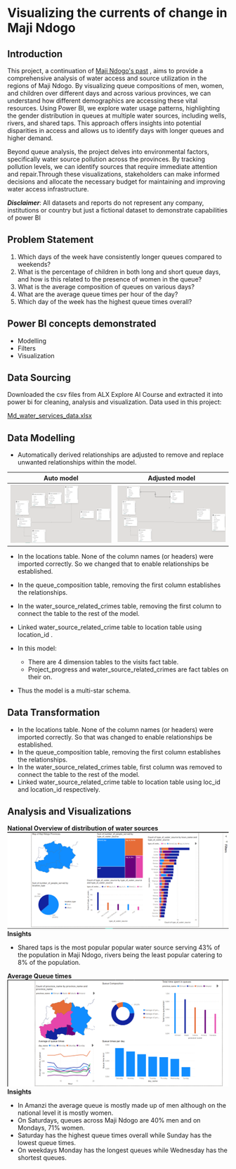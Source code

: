 # Visualizing the currents of change in Maji Ndogo

## Introduction

This project, a continuation of [Maji Ndogo's past](https://github.com/lisaogeya/Gender-Inequality-IN-Water-Access) , aims to provide a comprehensive analysis of water access and source utilization in the regions of Maji Ndogo. By visualizing queue compositions of men, women, and children over different days and across various provinces, we can understand how different demographics are accessing these vital resources. Using Power BI, we explore water usage patterns, highlighting the gender distribution in queues at multiple water sources, including wells, rivers, and shared taps. This approach offers insights into potential disparities in access and allows us to identify days with longer queues and higher demand.

Beyond queue analysis, the project delves into environmental factors, specifically water source pollution across the provinces. By tracking pollution levels, we can identify sources that require immediate attention and repair.Through these visualizations, stakeholders can make informed decisions and allocate the necessary budget for maintaining and improving water access infrastructure.



**_Disclaimer_**: All datasets and reports do not represent any company, institutions or country but just a fictional dataset to demonstrate capabilities of power BI


## Problem Statement
1. Which days of the week have consistently longer queues compared to weekends?
2. What is the percentage of children in both long and short queue days, and how is this related to the presence of women in the queue?
3. What is the average composition of queues on various days?
4. What are the average queue times per hour of the day?
5. Which day of the week has the highest queue times overall?
   


## Power BI concepts demonstrated
- Modelling
- Filters
- Visualization

## Data Sourcing

Downloaded the csv files from ALX Explore AI Course and extracted it into power bi for cleaning, analysis and visualization.
Data used in this project:

[Md_water_services_data.xlsx](https://github.com/lisaogeya/Visualizing_the_currents_of_change_in_Maji_Ndogo/blob/main/Md_water_services_data.xlsx)


## Data Modelling

- Automatically derived relationships are adjusted to remove and replace unwanted relationships within the model.

Auto model                            |                    Adjusted model
:----------------------------------------:| :----------------------------------------:        
![](auto_model.png)                   |      ![](adjusted_model.png)

- In the locations table. None of the column names (or headers) were imported correctly. So we changed that to enable relationships be established.
  
- In the queue_composition table, removing the first column establishes the relationships.
- In the water_source_related_crimes table, removing the first column to connect the table to the rest of the model.
- Linked water_source_related_crime table to location table using location_id .
- In this model:
   - There are 4 dimension tables to the visits fact table.
   - Project_progress and water_source_related_crimes are fact tables on their on.
- Thus the model is a multi-star schema.

## Data Transformation
- In the locations table. None of the column names (or headers) were imported correctly. So that was changed  to enable relationships be established.
- In the queue_composition table, removing the first column establishes the relationships.
- In the water_source_related_crimes table, first column was removed to connect the table to the rest of the model.
- Linked water_source_related_crime table to location table using loc_id and location_id respectively.


## Analysis and Visualizations
**National Overview of distribution of water sources**
![](national_distr_pg.png)
**Insights**
- Shared taps is the most popular popular water source serving 43% of the population in Maji Ndogo, rivers being the least popular catering to 8% of the population.
  

**Average Queue times**
![](average_queues.png)
**Insights**
- In Amanzi the average queue is mostly made up of men although on the national level it is mostly women.
- On Saturdays, queues across Maji Ndogo are 40% men and on Mondays, 71% women.
- Saturday has the highest queue times overall while Sunday has the lowest queue times.
- On weekdays Monday has the longest queues while Wednesday has the shortest queues.
